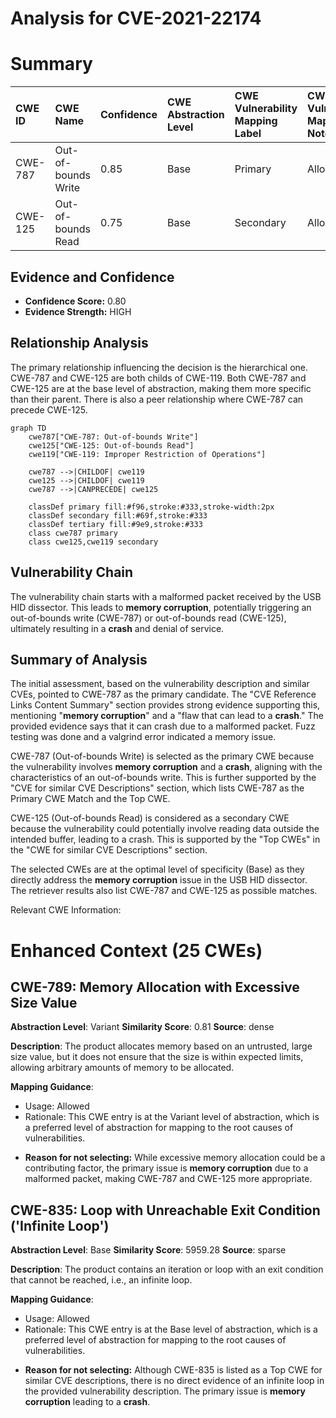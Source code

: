 # Analysis for CVE-2021-22174

# Summary
| CWE ID  | CWE Name                                                                  | Confidence | CWE Abstraction Level | CWE Vulnerability Mapping Label | CWE-Vulnerability Mapping Notes |
| :-------- | :------------------------------------------------------------------------ | :---------- | :---------------------- | :------------------------------ | :------------------------------ |
| CWE-787   | Out-of-bounds Write                                                       | 0.85       | Base                    | Primary                         | Allowed                       |
| CWE-125   | Out-of-bounds Read                                                       | 0.75       | Base                    | Secondary                       | Allowed                       |

## Evidence and Confidence

*   **Confidence Score:** 0.80
*   **Evidence Strength:** HIGH

## Relationship Analysis
The primary relationship influencing the decision is the hierarchical one. CWE-787 and CWE-125 are both childs of CWE-119. Both CWE-787 and CWE-125 are at the base level of abstraction, making them more specific than their parent. There is also a peer relationship where CWE-787 can precede CWE-125.

```mermaid
graph TD
    cwe787["CWE-787: Out-of-bounds Write"]
    cwe125["CWE-125: Out-of-bounds Read"]
    cwe119["CWE-119: Improper Restriction of Operations"]
    
    cwe787 -->|CHILDOF| cwe119
    cwe125 -->|CHILDOF| cwe119
    cwe787 -->|CANPRECEDE| cwe125
    
    classDef primary fill:#f96,stroke:#333,stroke-width:2px
    classDef secondary fill:#69f,stroke:#333
    classDef tertiary fill:#9e9,stroke:#333
    class cwe787 primary
    class cwe125,cwe119 secondary
```

## Vulnerability Chain
The vulnerability chain starts with a malformed packet received by the USB HID dissector. This leads to **memory corruption**, potentially triggering an out-of-bounds write (CWE-787) or out-of-bounds read (CWE-125), ultimately resulting in a **crash** and denial of service.

## Summary of Analysis
The initial assessment, based on the vulnerability description and similar CVEs, pointed to CWE-787 as the primary candidate. The "CVE Reference Links Content Summary" section provides strong evidence supporting this, mentioning "**memory corruption**" and a "flaw that can lead to a **crash**." The provided evidence says that it can crash due to a malformed packet. Fuzz testing was done and a valgrind error indicated a memory issue.

CWE-787 (Out-of-bounds Write) is selected as the primary CWE because the vulnerability involves **memory corruption** and a **crash**, aligning with the characteristics of an out-of-bounds write. This is further supported by the "CVE for similar CVE Descriptions" section, which lists CWE-787 as the Primary CWE Match and the Top CWE.

CWE-125 (Out-of-bounds Read) is considered as a secondary CWE because the vulnerability could potentially involve reading data outside the intended buffer, leading to a crash. This is supported by the "Top CWEs" in the "CWE for similar CVE Descriptions" section.

The selected CWEs are at the optimal level of specificity (Base) as they directly address the **memory corruption** issue in the USB HID dissector. The retriever results also list CWE-787 and CWE-125 as possible matches.

Relevant CWE Information:

# Enhanced Context (25 CWEs)

## CWE-789: Memory Allocation with Excessive Size Value
**Abstraction Level**: Variant
**Similarity Score**: 0.81
**Source**: dense

**Description**:
The product allocates memory based on an untrusted, large size value, but it does not ensure that the size is within expected limits, allowing arbitrary amounts of memory to be allocated.

**Mapping Guidance**:
- Usage: Allowed
- Rationale: This CWE entry is at the Variant level of abstraction, which is a preferred level of abstraction for mapping to the root causes of vulnerabilities.

*   **Reason for not selecting:** While excessive memory allocation could be a contributing factor, the primary issue is **memory corruption** due to a malformed packet, making CWE-787 and CWE-125 more appropriate.

## CWE-835: Loop with Unreachable Exit Condition ('Infinite Loop')
**Abstraction Level**: Base
**Similarity Score**: 5959.28
**Source**: sparse

**Description**:
The product contains an iteration or loop with an exit condition that cannot be reached, i.e., an infinite loop.

**Mapping Guidance**:
- Usage: Allowed
- Rationale: This CWE entry is at the Base level of abstraction, which is a preferred level of abstraction for mapping to the root causes of vulnerabilities.

*   **Reason for not selecting:** Although CWE-835 is listed as a Top CWE for similar CVE descriptions, there is no direct evidence of an infinite loop in the provided vulnerability description. The primary issue is **memory corruption** leading to a **crash**.